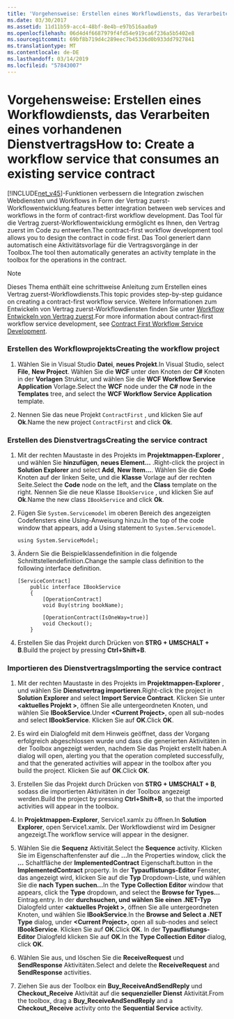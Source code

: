 ```yaml
---
title: 'Vorgehensweise: Erstellen eines Workflowdiensts, das Verarbeiten eines vorhandenen Dienstvertrags'
ms.date: 03/30/2017
ms.assetid: 11d11b59-acc4-48bf-8e4b-e97b516aa0a9
ms.openlocfilehash: 06d4d4f6687979f4fd54e919ca6f236a5b5402e8
ms.sourcegitcommit: 69bf8b719d4c289eec7b45336d0b933dd7927841
ms.translationtype: MT
ms.contentlocale: de-DE
ms.lasthandoff: 03/14/2019
ms.locfileid: "57843007"
---
```

# <a name="how-to-create-a-workflow-service-that-consumes-an-existing-service-contract"></a><span data-ttu-id="b4305-102">Vorgehensweise: Erstellen eines Workflowdiensts, das Verarbeiten eines vorhandenen Dienstvertrags</span><span class="sxs-lookup"><span data-stu-id="b4305-102">How to: Create a workflow service that consumes an existing service contract</span></span>
[!INCLUDE[net_v45](../../../includes/net-v45-md.md)]<span data-ttu-id="b4305-103">-Funktionen verbessern die Integration zwischen Webdiensten und Workflows in Form der Vertrag zuerst-Workflowentwicklung.</span><span class="sxs-lookup"><span data-stu-id="b4305-103">features better integration between web services and workflows in the form of contract-first workflow development.</span></span> <span data-ttu-id="b4305-104">Das Tool für die Vertrag zuerst-Workflowentwicklung ermöglicht es Ihnen, den Vertrag zuerst im Code zu entwerfen.</span><span class="sxs-lookup"><span data-stu-id="b4305-104">The contract-first workflow development tool allows you to design the contract in code first.</span></span> <span data-ttu-id="b4305-105">Das Tool generiert dann automatisch eine Aktivitätsvorlage für die Vertragsvorgänge in der Toolbox.</span><span class="sxs-lookup"><span data-stu-id="b4305-105">The tool then automatically generates an activity template in the toolbox for the operations in the contract.</span></span>  
  
> [!NOTE]
>  <span data-ttu-id="b4305-106">Dieses Thema enthält eine schrittweise Anleitung zum Erstellen eines Vertrag zuerst-Workflowdiensts.</span><span class="sxs-lookup"><span data-stu-id="b4305-106">This topic provides step-by-step guidance on creating a contract-first workflow service.</span></span> <span data-ttu-id="b4305-107">Weitere Informationen zum Entwickeln von Vertrag zuerst-Workflowdiensten finden Sie unter [Workflow Entwickeln von Vertrag zuerst](contract-first-workflow-service-development.md).</span><span class="sxs-lookup"><span data-stu-id="b4305-107">For more information about contract-first workflow service development, see [Contract First Workflow Service Development](contract-first-workflow-service-development.md).</span></span>  
  
### <a name="creating-the-workflow-project"></a><span data-ttu-id="b4305-108">Erstellen des Workflowprojekts</span><span class="sxs-lookup"><span data-stu-id="b4305-108">Creating the workflow project</span></span>  
  
1.  <span data-ttu-id="b4305-109">Wählen Sie in Visual Studio **Datei**, **neues Projekt**.</span><span class="sxs-lookup"><span data-stu-id="b4305-109">In Visual Studio, select **File**, **New Project**.</span></span> <span data-ttu-id="b4305-110">Wählen Sie die **WCF** unter den Knoten der **C#** Knoten in der **Vorlagen** Struktur, und wählen Sie die **WCF Workflow Service Application** Vorlage.</span><span class="sxs-lookup"><span data-stu-id="b4305-110">Select the **WCF** node under the **C#** node in the **Templates** tree, and select the **WCF Workflow Service Application** template.</span></span>  
  
2.  <span data-ttu-id="b4305-111">Nennen Sie das neue Projekt `ContractFirst` , und klicken Sie auf **Ok**.</span><span class="sxs-lookup"><span data-stu-id="b4305-111">Name the new project `ContractFirst` and click **Ok**.</span></span>  
  
### <a name="creating-the-service-contract"></a><span data-ttu-id="b4305-112">Erstellen des Dienstvertrags</span><span class="sxs-lookup"><span data-stu-id="b4305-112">Creating the service contract</span></span>  
  
1.  <span data-ttu-id="b4305-113">Mit der rechten Maustaste in des Projekts im **Projektmappen-Explorer** , und wählen Sie **hinzufügen**, **neues Element...** .</span><span class="sxs-lookup"><span data-stu-id="b4305-113">Right-click the project in **Solution Explorer** and select **Add**, **New Item…**.</span></span> <span data-ttu-id="b4305-114">Wählen Sie die **Code** Knoten auf der linken Seite, und die **Klasse** Vorlage auf der rechten Seite.</span><span class="sxs-lookup"><span data-stu-id="b4305-114">Select the **Code** node on the left, and the **Class** template on the right.</span></span> <span data-ttu-id="b4305-115">Nennen Sie die neue Klasse `IBookService` , und klicken Sie auf **Ok**.</span><span class="sxs-lookup"><span data-stu-id="b4305-115">Name the new class `IBookService` and click **Ok**.</span></span>  
  
2.  <span data-ttu-id="b4305-116">Fügen Sie `System.Servicemodel` im oberen Bereich des angezeigten Codefensters eine Using-Anweisung hinzu.</span><span class="sxs-lookup"><span data-stu-id="b4305-116">In the top of the code window that appears, add a Using statement to `System.Servicemodel`.</span></span>  
  
    ```  
    using System.ServiceModel;  
    ```  
  
3.  <span data-ttu-id="b4305-117">Ändern Sie die Beispielklassendefinition in die folgende Schnittstellendefinition.</span><span class="sxs-lookup"><span data-stu-id="b4305-117">Change the sample class definition to the following interface definition.</span></span>  
  
    ```  
    [ServiceContract]  
        public interface IBookService  
        {  
            [OperationContract]  
            void Buy(string bookName);  
  
            [OperationContract(IsOneWay=true)]  
            void Checkout();  
        }  
    ```  
  
4.  <span data-ttu-id="b4305-118">Erstellen Sie das Projekt durch Drücken von **STRG + UMSCHALT + B**.</span><span class="sxs-lookup"><span data-stu-id="b4305-118">Build the project by pressing **Ctrl+Shift+B**.</span></span>  
  
### <a name="importing-the-service-contract"></a><span data-ttu-id="b4305-119">Importieren des Dienstvertrags</span><span class="sxs-lookup"><span data-stu-id="b4305-119">Importing the service contract</span></span>  
  
1.  <span data-ttu-id="b4305-120">Mit der rechten Maustaste in des Projekts im **Projektmappen-Explorer** , und wählen Sie **Dienstvertrag importieren**.</span><span class="sxs-lookup"><span data-stu-id="b4305-120">Right-click the project in **Solution Explorer** and select **Import Service Contract**.</span></span> <span data-ttu-id="b4305-121">Klicken Sie unter  **\<aktuelles Projekt >**, öffnen Sie alle untergeordneten Knoten, und wählen Sie **IBookService**.</span><span class="sxs-lookup"><span data-stu-id="b4305-121">Under **\<Current Project>**, open all sub-nodes and select **IBookService**.</span></span> <span data-ttu-id="b4305-122">Klicken Sie auf **OK**.</span><span class="sxs-lookup"><span data-stu-id="b4305-122">Click **OK**.</span></span>  
  
2.  <span data-ttu-id="b4305-123">Es wird ein Dialogfeld mit dem Hinweis geöffnet, dass der Vorgang erfolgreich abgeschlossen wurde und dass die generierten Aktivitäten in der Toolbox angezeigt werden, nachdem Sie das Projekt erstellt haben.</span><span class="sxs-lookup"><span data-stu-id="b4305-123">A dialog will open, alerting you that the operation completed successfully, and that the generated activities will appear in the toolbox after you build the project.</span></span> <span data-ttu-id="b4305-124">Klicken Sie auf **OK**.</span><span class="sxs-lookup"><span data-stu-id="b4305-124">Click **OK**.</span></span>  
  
3.  <span data-ttu-id="b4305-125">Erstellen Sie das Projekt durch Drücken von **STRG + UMSCHALT + B**, sodass die importierten Aktivitäten in der Toolbox angezeigt werden.</span><span class="sxs-lookup"><span data-stu-id="b4305-125">Build the project by pressing **Ctrl+Shift+B**, so that the imported activities will appear in the toolbox.</span></span>  
  
4.  <span data-ttu-id="b4305-126">In **Projektmappen-Explorer**, Service1.xamlx zu öffnen.</span><span class="sxs-lookup"><span data-stu-id="b4305-126">In **Solution Explorer**, open Service1.xamlx.</span></span> <span data-ttu-id="b4305-127">Der Workflowdienst wird im Designer angezeigt.</span><span class="sxs-lookup"><span data-stu-id="b4305-127">The workflow service will appear in the designer.</span></span>  
  
5.  <span data-ttu-id="b4305-128">Wählen Sie die **Sequenz** Aktivität.</span><span class="sxs-lookup"><span data-stu-id="b4305-128">Select the **Sequence** activity.</span></span> <span data-ttu-id="b4305-129">Klicken Sie im Eigenschaftenfenster auf die **...**</span><span class="sxs-lookup"><span data-stu-id="b4305-129">In the Properties window, click the **…**</span></span> <span data-ttu-id="b4305-130">Schaltfläche der **ImplementedContract** Eigenschaft.</span><span class="sxs-lookup"><span data-stu-id="b4305-130">button in the **ImplementedContract** property.</span></span> <span data-ttu-id="b4305-131">In der **Typauflistungs-Editor** Fenster, das angezeigt wird, klicken Sie auf die **Typ** Dropdown-Liste, und wählen Sie die **nach Typen suchen...**</span><span class="sxs-lookup"><span data-stu-id="b4305-131">In the **Type Collection Editor** window that appears, click the **Type** dropdown, and select the **Browse for Types…**</span></span> <span data-ttu-id="b4305-132">Eintrag.</span><span class="sxs-lookup"><span data-stu-id="b4305-132">entry.</span></span> <span data-ttu-id="b4305-133">In der **durchsuchen, und wählen Sie einen .NET-Typ** Dialogfeld unter  **\<aktuelles Projekt >**, öffnen Sie alle untergeordneten Knoten, und wählen Sie **IBookService**.</span><span class="sxs-lookup"><span data-stu-id="b4305-133">In the **Browse and Select a .NET Type** dialog, under **\<Current Project>**, open all sub-nodes and select **IBookService**.</span></span> <span data-ttu-id="b4305-134">Klicken Sie auf **OK**.</span><span class="sxs-lookup"><span data-stu-id="b4305-134">Click **OK**.</span></span> <span data-ttu-id="b4305-135">In der **Typauflistungs-Editor** Dialogfeld klicken Sie auf **OK**.</span><span class="sxs-lookup"><span data-stu-id="b4305-135">In the **Type Collection Editor** dialog, click **OK**.</span></span>  
  
6.  <span data-ttu-id="b4305-136">Wählen Sie aus, und löschen Sie die **ReceiveRequest** und **SendResponse** Aktivitäten.</span><span class="sxs-lookup"><span data-stu-id="b4305-136">Select and delete the **ReceiveRequest** and **SendResponse** activities.</span></span>  
  
7.  <span data-ttu-id="b4305-137">Ziehen Sie aus der Toolbox ein **Buy_ReceiveAndSendReply** und **Checkout_Receive** Aktivität auf die **sequenzieller Dienst** Aktivität.</span><span class="sxs-lookup"><span data-stu-id="b4305-137">From the toolbox, drag a **Buy_ReceiveAndSendReply** and a **Checkout_Receive** activity onto the **Sequential Service** activity.</span></span>
